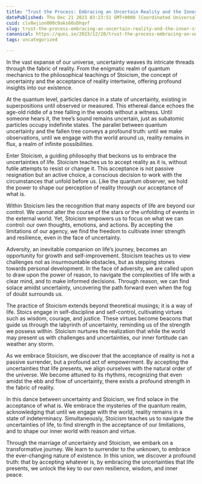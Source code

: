 ```yaml
---
title: "Trust the Process: Embracing an Uncertain Reality and the Inner Strength of Stoicism"
datePublished: Thu Dec 21 2023 03:23:51 GMT+0000 (Coordinated Universal Time)
cuid: clv8wjion000c0aks60ubhqvf
slug: trust-the-process-embracing-an-uncertain-reality-and-the-inner-strength-of-stoicism
canonical: https://quni.io/2023/12/20/trust-the-process-embracing-an-uncertain-reality-and-the-inner-strength-of-stoicism/
tags: uncategorized

---
```


In the vast expanse of our universe, uncertainty weaves its intricate threads through the fabric of reality. From the enigmatic realm of quantum mechanics to the philosophical teachings of Stoicism, the concept of uncertainty and the acceptance of reality intertwine, offering profound insights into our existence.

At the quantum level, particles dance in a state of uncertainty, existing in superpositions until observed or measured. This ethereal dance echoes the age-old riddle of a tree falling in the woods without a witness. Until someone hears it, the tree’s sound remains uncertain, just as subatomic particles occupy indefinite states. The parallel between quantum uncertainty and the fallen tree conveys a profound truth: until we make observations, until we engage with the world around us, reality remains in flux, a realm of infinite possibilities.

Enter Stoicism, a guiding philosophy that beckons us to embrace the uncertainties of life. Stoicism teaches us to accept reality as it is, without futile attempts to resist or change it. This acceptance is not passive resignation but an active choice, a conscious decision to work with the circumstances that unfold before us. Like the quantum observer, we hold the power to shape our perception of reality through our acceptance of what is.

Within Stoicism lies the recognition that many aspects of life are beyond our control. We cannot alter the course of the stars or the unfolding of events in the external world. Yet, Stoicism empowers us to focus on what we can control: our own thoughts, emotions, and actions. By accepting the limitations of our agency, we find the freedom to cultivate inner strength and resilience, even in the face of uncertainty.

Adversity, an inevitable companion on life’s journey, becomes an opportunity for growth and self-improvement. Stoicism teaches us to view challenges not as insurmountable obstacles, but as stepping stones towards personal development. In the face of adversity, we are called upon to draw upon the power of reason, to navigate the complexities of life with a clear mind, and to make informed decisions. Through reason, we can find solace amidst uncertainty, uncovering the path forward even when the fog of doubt surrounds us.

The practice of Stoicism extends beyond theoretical musings; it is a way of life. Stoics engage in self-discipline and self-control, cultivating virtues such as wisdom, courage, and justice. These virtues become beacons that guide us through the labyrinth of uncertainty, reminding us of the strength we possess within. Stoicism nurtures the realization that while the world may present us with challenges and uncertainties, our inner fortitude can weather any storm.

As we embrace Stoicism, we discover that the acceptance of reality is not a passive surrender, but a profound act of empowerment. By accepting the uncertainties that life presents, we align ourselves with the natural order of the universe. We become attuned to its rhythms, recognizing that even amidst the ebb and flow of uncertainty, there exists a profound strength in the fabric of reality.

In this dance between uncertainty and Stoicism, we find solace in the acceptance of what is. We embrace the mysteries of the quantum realm, acknowledging that until we engage with the world, reality remains in a state of indeterminacy. Simultaneously, Stoicism teaches us to navigate the uncertainties of life, to find strength in the acceptance of our limitations, and to shape our inner world with reason and virtue.

Through the marriage of uncertainty and Stoicism, we embark on a transformative journey. We learn to surrender to the unknown, to embrace the ever-changing nature of existence. In this union, we discover a profound truth: that by accepting whatever is, by embracing the uncertainties that life presents, we unlock the key to our own resilience, wisdom, and inner peace.